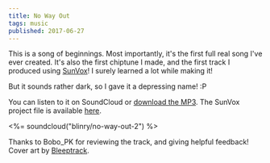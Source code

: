 ```yaml
---
title: No Way Out
tags: music
published: 2017-06-27
---
```


This is a song of beginnings. Most importantly, it's the first full real song I've ever created. It's also the first chiptune I made, and the first track I produced using [SunVox](http://www.warmplace.ru/soft/sunvox/)! I surely learned a lot while making it!

But it sounds rather dark, so I gave it a depressing name! :P

You can listen to it on SoundCloud or [download the MP3](no-way-out.mp3). The SunVox project file is available [here](no-way-out.sunvox).

<%= soundcloud("blinry/no-way-out-2") %>

Thanks to Bobo_PK for reviewing the track, and giving helpful feedback! Cover art by [Bleeptrack](https://www.bleeptrack.de/).
